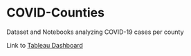 # COVID-Counties
Dataset and Notebooks analyzing COVID-19 cases per county

Link to [Tableau Dashboard]('https://public.tableau.com/profile/joshua.leibow#!/vizhome/COVID-19USCountyCasesandDeaths-331/Dashboard1?publish=yes')

